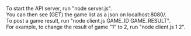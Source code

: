 To start the API server, run "node server.js". <br>
You can then see (GET) the game list as a json on localhost:8080/. <br>
To post a game result, run "node client.js GAME_ID GAME_RESULT". <br>
For example, to change the result of game "1" to 2, run "node client.js 1 2". 
